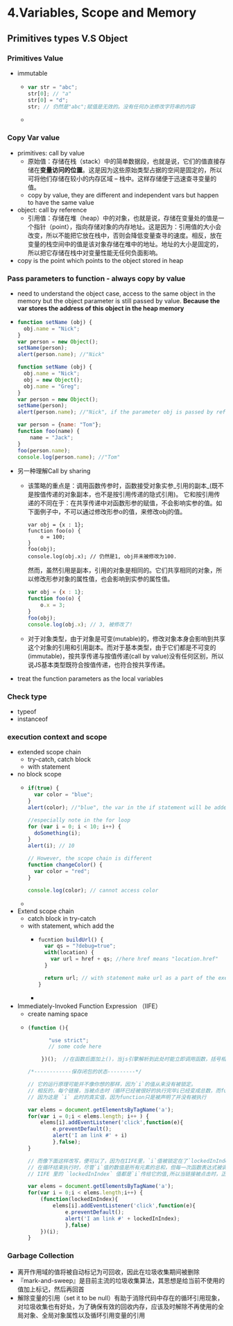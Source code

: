 # 4.Variables, Scope and Memory

## Primitives types V.S Object

### Primitives Value

* immutable
  * ```javascript
    var str = "abc";
    str[0]; // "a"
    str[0] = "d";
    str; // 仍然是"abc";赋值是无效的。没有任何办法修改字符串的内容
    ```
  * ​

### Copy Var value

* primitives: call by value
  * 原始值：存储在栈（stack）中的简单数据段，也就是说，它们的值直接存储在**变量访问的位置**。这是因为这些原始类型占据的空间是固定的，所以可将他们存储在较小的内存区域 – 栈中。这样存储便于迅速查寻变量的值。
  * copy by value, they are different and independent vars but happen to have the same value
* object: call by reference 
  * 引用值：存储在堆（heap）中的对象，也就是说，存储在变量处的值是一个指针（point），指向存储对象的内存地址。这是因为：引用值的大小会改变，所以不能把它放在栈中，否则会降低变量查寻的速度。相反，放在变量的栈空间中的值是该对象存储在堆中的地址。地址的大小是固定的，所以把它存储在栈中对变量性能无任何负面影响。
* copy is the point which points to the object stored in heap

### Pass parameters to function - always copy by value

* need to understand the object case, access to the same object in the memory but the object parameter is still passed by value. **Because the var stores the address of this object in the heap memory**
* ```javascript
  function setName (obj) {
    obj.name = "Nick";
  }
  var person = new Object();
  setName(person);
  alert(person.name); //"Nick"

  function setName (obj) {
    obj.name = "Nick";
    obj = new Object();
    obj.name = "Greg";
  }
  var person = new Object();
  setName(person);
  alert(person.name); //"Nick", if the parameter obj is passed by reference, it will be "Greg"

  var person = {name: "Tom"};
  function foo(name) {
      name = "Jack";
  }
  foo(person.name);
  console.log(person.name); //"Tom"
  ```
* 另一种理解Call by sharing
  * 该策略的重点是：调用函数传参时，函数接受对象实参_引用的副本_\(既不是按值传递的对象副本，也不是按引用传递的隐式引用\)。 它和按引用传递的不同在于：在共享传递中对函数形参的赋值，不会影响实参的值。如下面例子中，不可以通过修改形参o的值，来修改obj的值。

    ```text
    var obj = {x : 1};
    function foo(o) {
        o = 100;
    }
    foo(obj);
    console.log(obj.x); // 仍然是1, obj并未被修改为100.
    ```

    然而，虽然引用是副本，引用的对象是相同的。它们共享相同的对象，所以修改形参对象的属性值，也会影响到实参的属性值。

    ```javascript
    var obj = {x : 1};
    function foo(o) {
        o.x = 3;
    }
    foo(obj);
    console.log(obj.x); // 3, 被修改了!
    ```

  * 对于对象类型，由于对象是可变\(mutable\)的，修改对象本身会影响到共享这个对象的引用和引用副本。而对于基本类型，由于它们都是不可变的\(immutable\)，按共享传递与按值传递\(call by value\)没有任何区别，所以说JS基本类型既符合按值传递，也符合按共享传递。
* treat the function parameters as the local variables

### Check type

* typeof
* instanceof

### execution context and scope

* extended scope chain
  * try-catch, catch block
  * with statement
* no block scope
  * ```javascript
    if(true) {
      var color = "blue";
    }
    alert(color); //"blue", the var in the if statement will be added to the current context

    //especially note in the for loop
    for (var i = 0; i < 10; i++) {
      doSomething(i);
    }
    alert(i); // 10

    // However, the scope chain is different
    function changeColor() {
      var color = "red";
    }

    console.log(color); // cannot access color
    ```
  * ​
* Extend scope chain
  * catch block in try-catch
  * with statement, which add the
    * ```javascript
      fucntion buildUrl() {
        var qs = "?debug=true";
        with(location) {
          var url = href + qs; //here href means "location.href"
        }

        return url; // with statement make url as a part of the exectuion env
      }
      ```
    * ​
* Immediately-Invoked Function Expression （IIFE）
  * create naming space
  * ```javascript
    (function (){

    　　　　"use strict";
    　　　　// some code here

    　　 })();  //在函数后面加上()，当js引擎解析到此处时能立即调用函数，括号相当于该函数的括号，用于获取参数，把他由一个函数声明式变成一个函数表达式

    /*------------保存闭包的状态---------*/

    // 它的运行原理可能并不像你想的那样，因为`i`的值从来没有被锁定。
    // 相反的，每个链接，当被点击时（循环已经被很好的执行完毕i已经变成总数，而function仍然去取i的值），因此会弹出所有元素的总数，
    // 因为这是 `i` 此时的真实值，因为function只是被声明了并没有被执行

    var elems = document.getElementsByTagName('a');
    for(var i = 0;i < elems.length; i++ ) {
        elems[i].addEventListener('click',function(e){
            e.preventDefault();
            alert('I am link #' + i)
            },false);
    }

    // 而像下面这样改写，便可以了，因为在IIFE里，`i`值被锁定在了`lockedInIndex`里。
    // 在循环结束执行时，尽管`i`值的数值是所有元素的总和，但每一次函数表达式被调用时，
    // IIFE 里的 `lockedInIndex` 值都是`i`传给它的值,所以当链接被点击时，正确的值被弹出。

    var elems = document.getElementsByTagName('a');
    for(var i = 0;i < elems.length;i++) {
        (function(lockedInIndex){
            elems[i].addEventListener('click',function(e){
                e.preventDefault();
                alert('I am link #' + lockedInIndex);
                },false)
        })(i);
    }
    ```

### Garbage Collection

* 离开作用域的值将被自动标记为可回收，因此在垃圾收集期间被删除
* 『mark-and-sweep』是目前主流的垃圾收集算法，其思想是给当前不使用的值加上标记，然后再回首
* 解除变量的引用（set it to be null）有助于消除代码中存在的循环引用现象，对垃圾收集也有好处，为了确保有效的回收内存，应该及时解除不再使用的全局对象、全局对象属性以及循环引用变量的引用

